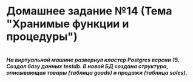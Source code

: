 # Домашнее задание №14 (Тема "Хранимые функции и процедуры")

<br>__*На виртуальной машине развернул кластер Postgres версии 15. Создал базу данных testdb. В новой БД создана структура, описывающая товары (таблица goods) и продажи (таблица sales).*__
